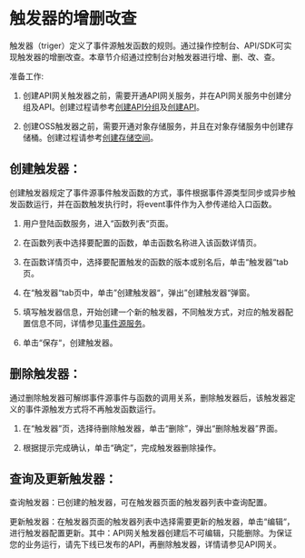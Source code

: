 # 触发器的增删改查

触发器（triger）定义了事件源触发函数的规则。通过操作控制台、API/SDK可实现触发器的增删改查。本章节介绍通过控制台对触发器进行增、删、改、查。

准备工作:

1. 创建API网关触发器之前，需要开通API网关服务，并在API网关服务中创建分组及API。创建过程请参考[创建API分组](../../../../../../documentation/Internet-Middleware/API-Gateway/Operation-Guide/Create-APIGroup/Create-APIGroup.md)及[创建API](../../../../../../documentation/Internet-Middleware/API-Gateway/Operation-Guide/Create-API/Create-API.md)。

2. 创建OSS触发器之前，需要开通对象存储服务，并且在对象存储服务中创建存储桶。创建过程请参考[创建存储空间](../../../../../../documentation/Storage-and-CDN/Object-Storage-Service/Operation-Guide/Manage-Bucket/Create-Bucket.md)。

 

## 创建触发器：

创建触发器规定了事件源事件触发函数的方式，事件根据事件源类型同步或异步触发函数运行，并在函数触发执行时，将event事件作为入参传递给入口函数。

1. 用户登陆函数服务，进入“函数列表“页面。

2. 在函数列表中选择要配置的函数，单击函数名称进入该函数详情页。

3. 在函数详情页中，选择要配置触发的函数的版本或别名后，单击“触发器“tab页。

4. 在“触发器“tab页中，单击”创建触发器“，弹出”创建触发器“弹窗。

5. 填写触发器信息，开始创建一个新的触发器，不同触发方式，对应的触发器配置信息不同，详情参见[事件源服务](../triggermanagement/eventsourceservice/eventsource-service.md)。

6. 单击“保存“，创建触发器。

 

## 删除触发器：

通过删除触发器可解绑事件源事件与函数的调用关系，删除触发器后，该触发器定义的事件源触发方式将不再触发函数运行。

1. 在“触发器”页，选择待删除触发器，单击“删除”，弹出“删除触发器”界面。

2. 根据提示完成确认，单击“确定”，完成触发器删除操作。

 

## 查询及更新触发器：

查询触发器：已创建的触发器，可在触发器页面的触发器列表中查询配置。

更新触发器：在触发器页面的触发器列表中选择需要更新的触发器，单击“编辑“，进行触发器配置更新。其中：API网关触发器创建后不可编辑，只能删除。为保证您的业务运行，请先下线已发布的API，再删除触发器，详情请参见API网关。
